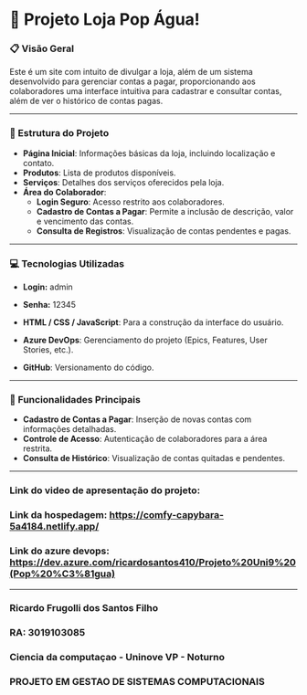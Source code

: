 # 🏪 Projeto Loja Pop Água!

### 📋 Visão Geral
Este é um site com intuito de divulgar a loja, além de um sistema desenvolvido para gerenciar contas a pagar, proporcionando aos colaboradores uma interface intuitiva para cadastrar e consultar contas, além de ver o histórico de contas pagas.

---

### 📂 Estrutura do Projeto
- **Página Inicial**: Informações básicas da loja, incluindo localização e contato.
- **Produtos**: Lista de produtos disponíveis.
- **Serviços**: Detalhes dos serviços oferecidos pela loja.
- **Área do Colaborador**:
  - **Login Seguro**: Acesso restrito aos colaboradores.
  - **Cadastro de Contas a Pagar**: Permite a inclusão de descrição, valor e vencimento das contas.
  - **Consulta de Registros**: Visualização de contas pendentes e pagas.

---

### 💻 Tecnologias Utilizadas

- **Login:** admin
- **Senha:** 12345

- **HTML / CSS / JavaScript**: Para a construção da interface do usuário.
- **Azure DevOps**: Gerenciamento do projeto (Epics, Features, User Stories, etc.).
- **GitHub**: Versionamento do código.

---

### 🚀 Funcionalidades Principais
- **Cadastro de Contas a Pagar**: Inserção de novas contas com informações detalhadas.
- **Controle de Acesso**: Autenticação de colaboradores para a área restrita.
- **Consulta de Histórico**: Visualização de contas quitadas e pendentes.


---

### Link do video de apresentação do projeto: 
### Link da hospedagem: https://comfy-capybara-5a4184.netlify.app/
### Link do azure devops: https://dev.azure.com/ricardosantos410/Projeto%20Uni9%20(Pop%20%C3%81gua)
---

### Ricardo Frugolli dos Santos Filho
### RA: 3019103085
### Ciencia da computaçao - Uninove VP - Noturno
### PROJETO EM GESTAO DE SISTEMAS COMPUTACIONAIS
